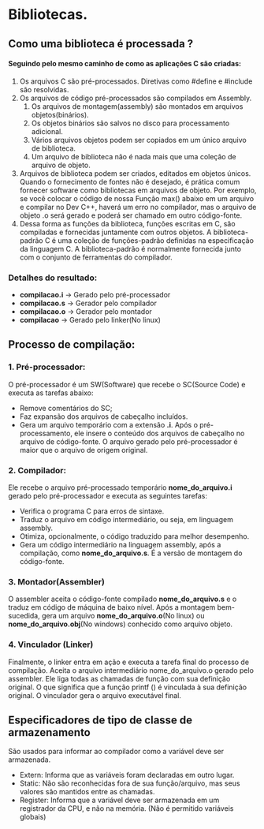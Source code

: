 # Bibliotecas.
## Como uma biblioteca é processada ?
#### Seguindo pelo mesmo caminho de como as aplicações C são criadas:
1. Os arquivos C são pré-processados. Diretivas como #define e #include são resolvidas.
2. Os arquivos de código pré-processados são compilados em Assembly.
   1. Os arquivos de montagem(assembly) são montados em arquivos objetos(binários).
   2. Os objetos binários são salvos no disco para processamento adicional. 
   3. Vários arquivos objetos podem ser copiados em um único arquivo de biblioteca. 
   4. Um arquivo de biblioteca não é nada mais que uma coleção de arquivo de objeto.
3. Arquivos de biblioteca podem ser criados, editados em objetos únicos. Quando o fornecimento de fontes não é desejado, é prática comum fornecer software como bibliotecas em arquivos de objeto. Por exemplo, se você colocar o código de nossa Função max() abaixo em um arquivo e compilar no Dev C++, haverá um erro no compilador, mas o arquivo de objeto .o será gerado e poderá ser chamado em outro código-fonte.
4. Dessa forma as funções da biblioteca, funções escritas em C, são compiladas e fornecidas juntamente com outros objetos. A biblioteca-padrão C é uma coleção de funções-padrão definidas na especificação da linguagem C. A biblioteca-padrão é normalmente fornecida junto com o conjunto de ferramentas do compilador. 


### Detalhes do resultado:
* **compilacao.i** -> Gerado pelo pré-processador
* **compilacao.s** -> Gerador pelo compilador
* **compilacao.o** -> Gerador pelo montador
* **compilacao** -> Gerado pelo linker(No linux)


## Processo de compilação:
### 1. Pré-processador:
O pré-processador é um SW(Software) que recebe o SC(Source Code) e executa as tarefas abaixo:
* Remove comentários do SC;
* Faz expansão dos arquivos de cabeçalho incluídos.
* Gera um arquivo temporário com a extensão **.i**. Após o pré-processamento, ele insere o conteúdo dos arquivos de cabeçalho no arquivo de código-fonte. O arquivo gerado pelo pré-processador é maior que o arquivo de origem original.

### 2. Compilador:
Ele recebe o arquivo pré-processado temporário **nome_do_arquivo.i** gerado pelo pré-processador e executa as seguintes tarefas:
* Verifica o programa C para erros de sintaxe.
* Traduz o arquivo em código intermediário, ou seja, em linguagem assembly.
* Otimiza, opcionalmente, o código traduzido para melhor desempenho.
* Gera um código intermediário na linguagem assembly, após a compilação, como **nome_do_arquivo.s**. É a versão de montagem do código-fonte.

### 3. Montador(Assembler)
O assembler aceita o código-fonte compilado **nome_do_arquivo.s** e o traduz em código de máquina de baixo nível. Após a montagem bem-sucedida, gera um arquivo **nome_do_arquivo.o**(No linux) ou **nome_do_arquivo.obj**(No windows) conhecido como arquivo objeto.

### 4. Vinculador (Linker)
Finalmente, o linker entra em ação e executa a tarefa final do processo de compilação. Aceita o arquivo intermediário nome_do_arquivo.o gerado pelo assembler.
Ele liga todas as chamadas de função com sua definição original. O que significa que a função printf () é vinculada à sua definição original. O vinculador gera o arquivo executável final.


## Especificadores de tipo de classe de armazenamento
São usados para informar ao compilador como a variável deve ser armazenada.
* Extern: Informa que as variáveis foram declaradas em outro lugar.
* Static: Não são reconhecidas fora de sua função/arquivo, mas seus valores são mantidos entre as chamadas.
* Register: Informa que a variável deve ser armazenada em um registrador da CPU, e não na memória. (Não é permitido variáveis globais)
